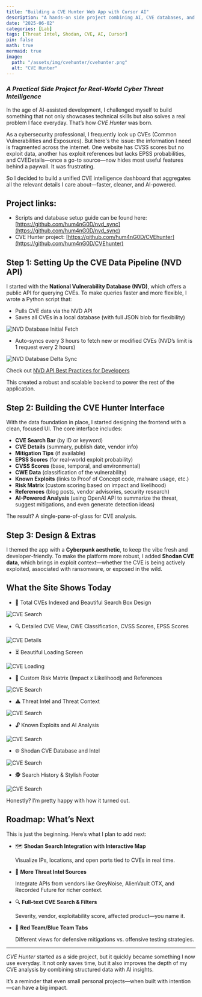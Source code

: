 ```yaml
---
title: "Building a CVE Hunter Web App with Cursor AI"
description: "A hands-on side project combining AI, CVE databases, and real-time threat intel to simplify vulnerability analysis for cybersecurity professionals."
date: "2025-06-02"
categories: [Lab]
tags: [Threat Intel, Shodan, CVE, AI, Cursor]
pin: false
math: true
mermaid: true
image:
  path: "/assets/img/cvehunter/cvehunter.png"
  alt: "CVE Hunter"
---
```


### *A Practical Side Project for Real-World Cyber Threat Intelligence*

In the age of AI-assisted development, I challenged myself to build something that not only showcases technical skills but also solves a real problem I face everyday. That’s how *CVE Hunter* was born.

As a cybersecurity professional, I frequently look up CVEs (Common Vulnerabilities and Exposures). But here's the issue: the information I need is fragmented across the internet. One website has CVSS scores but no exploit data, another has exploit references but lacks EPSS probabilities, and CVEDetails—once a go-to source—now hides most useful features behind a paywall. It was frustrating.

So I decided to build a unified CVE intelligence dashboard that aggregates all the relevant details I care about—faster, cleaner, and AI-powered.

## Project links: 
- Scripts and database setup guide can be found here: [https://github.com/hum4nG0D/nvd_sync](https://github.com/hum4nG0D/nvd_sync)
- CVE Hunter project: [https://github.com/hum4nG0D/CVEhunter](https://github.com/hum4nG0D/CVEhunter)


## **Step 1: Setting Up the CVE Data Pipeline (NVD API)**

I started with the **National Vulnerability Database (NVD)**, which offers a public API for querying CVEs. To make queries faster and more flexible, I wrote a Python script that:

- Pulls CVE data via the NVD API
- Saves all CVEs in a local database (with full JSON blob for flexibility)

![NVD Database Initial Fetch](/assets/img/cvehunter/nvd_fetch.png)

- Auto-syncs every 3 hours to fetch new or modified CVEs (NVD’s limit is 1 request every 2 hours)

![NVD Database Delta Sync](/assets/img/cvehunter/deltasync.png)

Check out [NVD API Best Practices for Developers](https://nvd.nist.gov/developers/start-here "NVD API")

This created a robust and scalable backend to power the rest of the application.



## **Step 2: Building the CVE Hunter Interface**

With the data foundation in place, I started designing the frontend with a clean, focused UI. The core interface includes:

- **CVE Search Bar** (by ID or keyword)
- **CVE Details** (summary, publish date, vendor info)
- **Mitigation Tips** (if available)
- **EPSS Scores** (for real-world exploit probability)
- **CVSS Scores** (base, temporal, and environmental)
- **CWE Data** (classification of the vulnerability)
- **Known Exploits** (links to Proof of Concept code, malware usage, etc.)
- **Risk Matrix** (custom scoring based on impact and likelihood)
- **References** (blog posts, vendor advisories, security research)
- **AI-Powered Analysis** (using OpenAI API to summarize the threat, suggest mitigations, and even generate detection ideas)

The result? A single-pane-of-glass for CVE analysis.



## **Step 3: Design & Extras**

I themed the app with a **Cyberpunk aesthetic**, to keep the vibe fresh and developer-friendly. To make the platform more robust, I added **Shodan CVE data**, which brings in exploit context—whether the CVE is being actively exploited, associated with ransomware, or exposed in the wild.



## **What the Site Shows Today**

- 🔢 Total CVEs Indexed and Beautiful Search Box Design

![CVE Search](/assets/img/cvehunter/search.png)

- 🔍 Detailed CVE View, CWE Classification, CVSS Scores, EPSS Scores

![CVE Details](/assets/img/cvehunter/cvedetails.png)

- ⏳ Beautiful Loading Screen

![CVE Loading](/assets/img/cvehunter/loading.png)

- 🧮 Custom Risk Matrix (Impact x Likelihood) and References

![CVE Search](/assets/img/cvehunter/riskmatrix.png)

- ⚠️ Threat Intel and Threat Context

![CVE Search](/assets/img/cvehunter/threatintel.png)

- 🔓 Known Exploits and AI Analysis

![CVE Search](/assets/img/cvehunter/ai.png)

- 🌐 Shodan CVE Database and Intel

![CVE Search](/assets/img/cvehunter/shodan.png)

- 🕵️ Search History & Stylish Footer

![CVE Search](/assets/img/cvehunter/footer.png)

Honestly? I’m pretty happy with how it turned out.



## **Roadmap: What’s Next**

This is just the beginning. Here’s what I plan to add next:

- 🗺️ **Shodan Search Integration with Interactive Map**
  
    Visualize IPs, locations, and open ports tied to CVEs in real time.
    
- 🔗 **More Threat Intel Sources**
  
    Integrate APIs from vendors like GreyNoise, AlienVault OTX, and Recorded Future for richer context.
    
- 🔍 **Full-text CVE Search & Filters**
  
    Severity, vendor, exploitability score, affected product—you name it.
    
- 🔐 **Red Team/Blue Team Tabs**
  
    Different views for defensive mitigations vs. offensive testing strategies.
    

---

*CVE Hunter* started as a side project, but it quickly became something I now use everyday. It not only saves time, but it also improves the depth of my CVE analysis by combining structured data with AI insights.

It’s a reminder that even small personal projects—when built with intention—can have a big impact.
